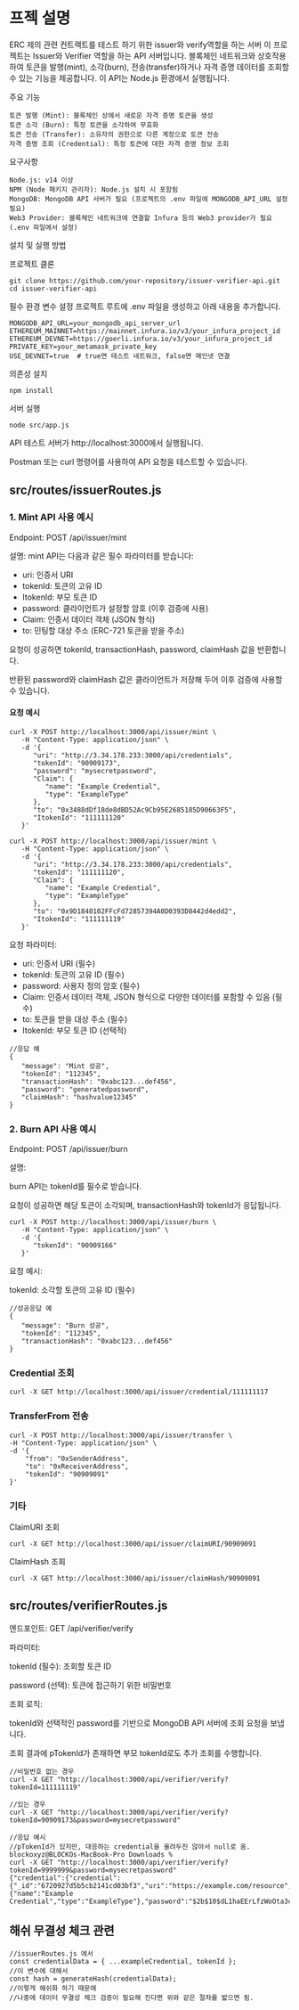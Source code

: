 # 프젝 설명
ERC 제의 관련 컨트랙트를 테스트 하기 위한 issuer와 verify역할을 하는 서버
이 프로젝트는 Issuer와 Verifier 역할을 하는 API 서버입니다. 블록체인 네트워크와 상호작용하여 토큰을 발행(mint), 소각(burn), 전송(transfer)하거나 자격 증명 데이터를 조회할 수 있는 기능을 제공합니다. 이 API는 Node.js 환경에서 실행됩니다.

주요 기능
```
토큰 발행 (Mint): 블록체인 상에서 새로운 자격 증명 토큰을 생성
토큰 소각 (Burn): 특정 토큰을 소각하여 무효화
토큰 전송 (Transfer): 소유자의 권한으로 다른 계정으로 토큰 전송
자격 증명 조회 (Credential): 특정 토큰에 대한 자격 증명 정보 조회
```
요구사항
```
Node.js: v14 이상
NPM (Node 패키지 관리자): Node.js 설치 시 포함됨
MongoDB: MongoDB API 서버가 필요 (프로젝트의 .env 파일에 MONGODB_API_URL 설정 필요)
Web3 Provider: 블록체인 네트워크에 연결할 Infura 등의 Web3 provider가 필요 (.env 파일에서 설정)
```

설치 및 실행 방법

프로젝트 클론

```
git clone https://github.com/your-repository/issuer-verifier-api.git
cd issuer-verifier-api
```

필수 환경 변수 설정 프로젝트 루트에 .env 파일을 생성하고 아래 내용을 추가합니다.

```
MONGODB_API_URL=your_mongodb_api_server_url
ETHEREUM_MAINNET=https://mainnet.infura.io/v3/your_infura_project_id
ETHEREUM_DEVNET=https://goerli.infura.io/v3/your_infura_project_id
PRIVATE_KEY=your_metamask_private_key
USE_DEVNET=true  # true면 테스트 네트워크, false면 메인넷 연결
```

의존성 설치
```
npm install
```

서버 실행
```
node src/app.js
```

API 테스트 서버가 http://localhost:3000에서 실행됩니다. 

Postman 또는 curl 명령어를 사용하여 API 요청을 테스트할 수 있습니다.

## src/routes/issuerRoutes.js
### 1. Mint API 사용 예시
Endpoint: POST /api/issuer/mint

설명:
mint API는 다음과 같은 필수 파라미터를 받습니다:

- uri: 인증서 URI
- tokenId: 토큰의 고유 ID
- ItokenId: 부모 토큰 ID
- password: 클라이언트가 설정할 암호 (이후 검증에 사용)
- Claim: 인증서 데이터 객체 (JSON 형식)
- to: 민팅할 대상 주소 (ERC-721 토큰을 받을 주소)

요청이 성공하면 tokenId, transactionHash, password, claimHash 값을 반환합니다. 

반환된 password와 claimHash 값은 클라이언트가 저장해 두어 이후 검증에 사용할 수 있습니다.

#### 요청 예시
```
curl -X POST http://localhost:3000/api/issuer/mint \
   -H "Content-Type: application/json" \
   -d '{
      "uri": "http://3.34.178.233:3000/api/credentials",
      "tokenId": "90909173",
      "password": "mysecretpassword",
      "Claim": {
         "name": "Example Credential",
         "type": "ExampleType"
      },
      "to": "0x3488dDf18de8dBD52Ac9Cb95E2685185D90663F5",
      "ItokenId": "111111120"
   }'

curl -X POST http://localhost:3000/api/issuer/mint \
   -H "Content-Type: application/json" \
   -d '{
      "uri": "http://3.34.178.233:3000/api/credentials",
      "tokenId": "111111120",
      "Claim": {
         "name": "Example Credential",
         "type": "ExampleType"
      },
      "to": "0x9D1840102FFcFd72857394A0D0393D8442d4edd2",
      "ItokenId": "111111119"
   }'
```
요청 파라미터:

- uri: 인증서 URI (필수)
- tokenId: 토큰의 고유 ID (필수)
- password: 사용자 정의 암호 (필수)
- Claim: 인증서 데이터 객체, JSON 형식으로 다양한 데이터를 포함할 수 있음 (필수)
- to: 토큰을 받을 대상 주소 (필수)
- ItokenId: 부모 토큰 ID (선택적)

```
//응답 예
{
   "message": "Mint 성공",
   "tokenId": "112345",
   "transactionHash": "0xabc123...def456",
   "password": "generatedpassword",
   "claimHash": "hashvalue12345"
}
```

### 2. Burn API 사용 예시
Endpoint: POST /api/issuer/burn

설명:

burn API는 tokenId를 필수로 받습니다.

요청이 성공하면 해당 토큰이 소각되며, transactionHash와 tokenId가 응답됩니다.

```
curl -X POST http://localhost:3000/api/issuer/burn \
   -H "Content-Type: application/json" \
   -d '{
      "tokenId": "90909166"
   }'

```

요청 예시:

tokenId: 소각할 토큰의 고유 ID (필수)

```
//성공응답 예
{
   "message": "Burn 성공",
   "tokenId": "112345",
   "transactionHash": "0xabc123...def456"
}
```
### Credential 조회
```
curl -X GET http://localhost:3000/api/issuer/credential/111111117
```

### TransferFrom 전송
```
curl -X POST http://localhost:3000/api/issuer/transfer \
-H "Content-Type: application/json" \
-d '{
    "from": "0xSenderAddress",
    "to": "0xReceiverAddress",
    "tokenId": "90909091"
}'
```

### 기타

ClaimURI 조회
```
curl -X GET http://localhost:3000/api/issuer/claimURI/90909091
```

ClaimHash 조회
```
curl -X GET http://localhost:3000/api/issuer/claimHash/90909091
```

## src/routes/verifierRoutes.js
엔드포인트: GET /api/verifier/verify

파라미터:

tokenId (필수): 조회할 토큰 ID

password (선택): 토큰에 접근하기 위한 비밀번호

조회 로직:

tokenId와 선택적인 password를 기반으로 MongoDB API 서버에 조회 요청을 보냅니다.

조회 결과에 pTokenId가 존재하면 부모 tokenId로도 추가 조회를 수행합니다.

```
//비밀번호 없는 경우
curl -X GET "http://localhost:3000/api/verifier/verify?tokenId=111111119"

//있는 경우
curl -X GET "http://localhost:3000/api/verifier/verify?tokenId=90909173&password=mysecretpassword"
```
```
//응답 예시 
//pTokenId가 있지만, 대응하는 credential을 올려두진 않아서 null로 옴.
blockoxyz@BLOCKOs-MacBook-Pro Downloads % 
curl -X GET "http://localhost:3000/api/verifier/verify?tokenId=9999999&password=mysecretpassword"
{"credential":{"credential":{"_id":"6720927d5b5cb2141cd03bf3","uri":"https://example.com/resource","tokenId":"9999999","pTokenId":"67890","credential":{"name":"Example Credential","type":"ExampleType"},"password":"$2b$10$dL1haEErLfzWoOta3cDz/uxDGfpDzr6Dr9BBT5bLjXAeSgvFYEql2","isDeleted":false,"__v":0}},"parentCredential":null}%  
```

## 해쉬 무결성 체크 관련
```
//issuerRoutes.js 에서
const credentialData = { ...exampleCredential, tokenId };
//이 변수에 대해서
const hash = generateHash(credentialData);
//이렇게 해쉬화 하기 때문에
//나중에 데이터 무결성 체크 검증이 필요해 진다면 위와 같은 절차를 밟으면 됨.
```
